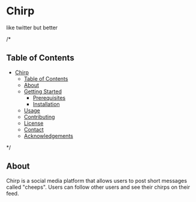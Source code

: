# Chirp

like twitter but better

/\*

## Table of Contents

- [Chirp](#chirp)
  - [Table of Contents](#table-of-contents)
  - [About](#about)
  - [Getting Started](#getting-started)
    - [Prerequisites](#prerequisites)
    - [Installation](#installation)
  - [Usage](#usage)
  - [Contributing](#contributing)
  - [License](#license)
  - [Contact](#contact)
  - [Acknowledgements](#acknowledgements)

\*/

## About

Chirp is a social media platform that allows users to post short messages called "cheeps". Users can follow other users and see their chirps on their feed.
